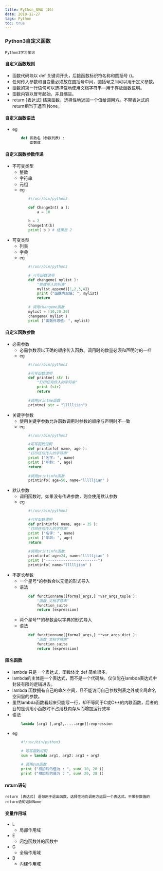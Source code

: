 ```yaml
---
title: Python_基础 (16)
date: 2018-12-27
tags: Python
toc: true
---
```


### Python3自定义函数
    Python3学习笔记

<!-- more -->

#### 自定义函数规则
- 函数代码块以 def 关键词开头，后接函数标识符名称和圆括号 ()。
- 任何传入参数和自变量必须放在圆括号中间，圆括号之间可以用于定义参数。
- 函数的第一行语句可以选择性地使用文档字符串—用于存放函数说明。
- 函数内容以冒号起始，并且缩进。
- return \[表达式] 结束函数，选择性地返回一个值给调用方。不带表达式的return相当于返回 None。

#### 自定义函数语法
- eg
    ```python
        def 函数名（参数列表）:
            函数体
    ```

#### 自定义函数参数传递
- 不可变类型
    * 整数
    * 字符串
    * 元组
    * eg
        ```python
            #!/usr/bin/python3
 
            def ChangeInt( a ):
                a = 10
            
            b = 2
            ChangeInt(b)
            print( b ) # 结果是 2
        ```
- 可变类型
    * 列表
    * 字典
    * eg
        ```python
            #!/usr/bin/python3

            # 可写函数说明
            def changeme( mylist ):
                "修改传入的列表"
                mylist.append([1,2,3,4])
                print ("函数内取值: ", mylist)
                return
            
            # 调用changeme函数
            mylist = [10,20,30]
            changeme( mylist )
            print ("函数外取值: ", mylist)
        ```


#### 自定义函数参数
- 必需参数
    * 必需参数须以正确的顺序传入函数。调用时的数量必须和声明时的一样
    * eg
        ```python
            #!/usr/bin/python3

            #可写函数说明
            def printme( str ):
                "打印任何传入的字符串"
                print (str)
                return
            
            #调用printme函数
            printme( str = "llllljian")
        ```
- 关键字参数
    * 使用关键字参数允许函数调用时参数的顺序与声明时不一致
    * eg
        ```python
            #!/usr/bin/python3

            #可写函数说明
            def printinfo( name, age ):
            "打印任何传入的字符串"
            print ("名字: ", name)
            print ("年龄: ", age)
            return
            
            #调用printinfo函数
            printinfo( age=50, name="llllljian" )
        ```
- 默认参数
    * 调用函数时，如果没有传递参数，则会使用默认参数
    * eg
        ```python
            #!/usr/bin/python3

            #可写函数说明
            def printinfo( name, age = 35 ):
            "打印任何传入的字符串"
            print ("名字: ", name)
            print ("年龄: ", age)
            return
            
            #调用printinfo函数
            printinfo( age=24, name="llllljian" )
            print ("------------------------")
            printinfo( name="llllljian" )
        ```
- 不定长参数
    * 一个星号*的参数会以元组的形式导入
    * 语法
        ```python
            def functionname([formal_args,] *var_args_tuple ):
                "函数_文档字符串"
                function_suite
                return [expression]
        ```
    * 两个星号**的参数会以字典的形式导入
    * 语法
        ```python
            def functionname([formal_args,] **var_args_dict ):
                "函数_文档字符串"
                function_suite
                return [expression]
        ```

#### 匿名函数
- lambda 只是一个表达式，函数体比 def 简单很多。
- lambda的主体是一个表达式，而不是一个代码块。仅仅能在lambda表达式中封装有限的逻辑进去。
- lambda 函数拥有自己的命名空间，且不能访问自己参数列表之外或全局命名空间里的参数。
- 虽然lambda函数看起来只能写一行，却不等同于C或C++的内联函数，后者的目的是调用小函数时不占用栈内存从而增加运行效率
- 语法
    ```python
        lambda [arg1 [,arg2,.....argn]]:expression
    ```
- eg
    ```python
        #!/usr/bin/python3

        # 可写函数说明
        sum = lambda arg1, arg2: arg1 + arg2
        
        # 调用sum函数
        print ("相加后的值为 : ", sum( 10, 20 ))
        print ("相加后的值为 : ", sum( 20, 20 ))
    ```

#### return语句
    return [表达式] 语句用于退出函数，选择性地向调用方返回一个表达式。不带参数值的return语句返回None

#### 变量作用域
- L
    * 局部作用域
- E
    * 闭包函数外的函数中
- G
    * 全局作用域
- B
    * 内建作用域










